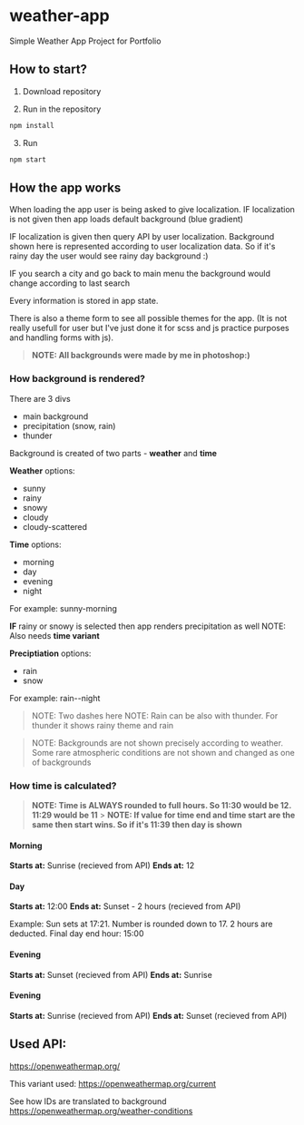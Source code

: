 # weather-app

Simple Weather App Project for Portfolio

## How to start?

1. Download repository

2. Run in the repository

```bash
npm install
```

3. Run

```bash
npm start
```

## How the app works

When loading the app user is being asked to give localization.
IF localization is not given then app loads default background (blue gradient)

IF localization is given then query API by user localization.
Background shown here is represented according to user localization data. So if it's rainy day the user would see rainy day background :)

IF you search a city and go back to main menu the background would change according to last search

Every information is stored in app state.

There is also a theme form to see all possible themes for the app. (It is not really usefull for user but I've just done it for scss and js practice purposes and handling forms with js).

> **NOTE: All backgrounds were made by me in photoshop:)**

### How background is rendered?

There are 3 divs

- main background
- precipitation (snow, rain)
- thunder

Background is created of two parts - **weather** and **time**

**Weather** options:

- sunny
- rainy
- snowy
- cloudy
- cloudy-scattered

**Time** options:

- morning
- day
- evening
- night

For example: sunny-morning

**IF** rainy or snowy is selected then app renders precipitation as well
NOTE: Also needs **time variant**

**Preciptiation** options:

- rain
- snow

For example: rain--night

> NOTE: Two dashes here
> NOTE: Rain can be also with thunder. For thunder it shows rainy theme and rain

> NOTE: Backgrounds are not shown precisely according to weather. Some rare atmospheric conditions are not shown and changed as one of backgrounds

### How time is calculated?

> **NOTE: Time is ALWAYS rounded to full hours. So 11:30 would be 12. 11:29 would be 11** > **NOTE: If value for time end and time start are the same then start wins. So if it's 11:39 then day is shown**

#### Morning

**Starts at:** Sunrise (recieved from API)
**Ends at:** 12

#### Day

**Starts at:** 12:00
**Ends at:** Sunset - 2 hours (recieved from API)

Example: Sun sets at 17:21. Number is rounded down to 17. 2 hours are deducted. Final day end hour: 15:00

#### Evening

**Starts at:** Sunset (recieved from API)
**Ends at:** Sunrise

#### Evening

**Starts at:** Sunrise (recieved from API)
**Ends at:** Sunset (recieved from API)

## Used API:

https://openweathermap.org/

This variant used:
https://openweathermap.org/current

See how IDs are translated to background
https://openweathermap.org/weather-conditions

